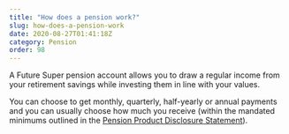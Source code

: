 ```yaml
---
title: "How does a pension work?"
slug: how-does-a-pension-work
date: 2020-08-27T01:41:18Z
category: Pension
order: 98
---
```


A Future Super pension account allows you to draw a regular income from your retirement savings while investing them in line with your values.

You can choose to get monthly, quarterly, half-yearly or annual payments and you can usually choose how much you receive (within the mandated minimums outlined in the [Pension Product Disclosure Statement](https://www.myfuturesuper.com.au/pppds)).
